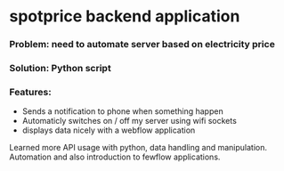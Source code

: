 # spotprice backend application

### Problem: need to automate server based on electricity price

### Solution: Python script

### Features:
  - Sends a notification to phone when something happen
  - Automaticly switches on / off my server using wifi sockets
  - displays data nicely with a webflow application

Learned more API usage with python, data handling and manipulation. Automation and also introduction to fewflow applications.